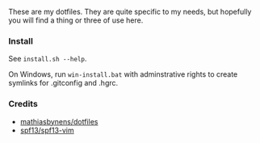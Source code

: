 These are my dotfiles. They are quite specific to my needs, but hopefully you
will find a thing or three of use here.

### Install

See `install.sh --help`.

On Windows, run `win-install.bat` with adminstrative rights to create symlinks
for .gitconfig and .hgrc.

### Credits

* [mathiasbynens/dotfiles](https://github.com/mathiasbynens/dotfiles)
* [spf13/spf13-vim](https://github.com/spf13/spf13-vim)
